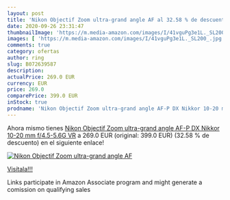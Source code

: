 ```yaml
---
layout: post
title: 'Nikon Objectif Zoom ultra-grand angle AF al 32.58 % de descuento'
date: 2020-09-26 23:31:47
thumbnailImage: 'https://m.media-amazon.com/images/I/41vguPg3e1L._SL200_.jpg'
images: [ 'https://m.media-amazon.com/images/I/41vguPg3e1L._SL200_.jpg' ]
comments: true
category: ofertas
author: ring
slug: B072639587
description:
actualPrice: 269.0 EUR
currency: EUR
price: 269.0
comparePrice: 399.0 EUR
inStock: true
prodname: 'Nikon Objectif Zoom ultra-grand angle AF-P DX Nikkor 10-20 mm f/4.5-5.6G VR'
---
```


Ahora mismo tienes [Nikon Objectif Zoom ultra-grand angle AF-P DX Nikkor 10-20 mm f/4.5-5.6G VR](https://www.amazon.fr/dp/B072639587/?tag=tolees0d-21) a 269.0 EUR (original: 399.0 EUR) (32.58 %  de descuento) en el siguiente enlace!

[![Nikon Objectif Zoom ultra-grand angle AF](https://m.media-amazon.com/images/I/41vguPg3e1L._SL200_.jpg)](https://www.amazon.fr/dp/B072639587/?tag=tolees0d-21)

[Visítala!!!](https://www.amazon.fr/dp/B072639587/?tag=tolees0d-21)

Links participate in Amazon Associate program and might generate a comission on qualifying sales
